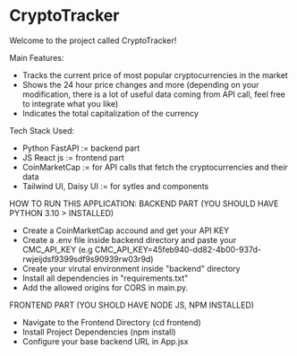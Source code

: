# CryptoTracker


Welcome to the project called CryptoTracker!

Main Features:
  - Tracks the current price of most popular cryptocurrencies in the market
  - Shows the 24 hour price changes and more (depending on your modification, there is a lot of useful data coming from API call, feel free to integrate what you like)
  - Indicates the total capitalization of the currency


Tech Stack Used:
  - Python FastAPI := backend part
  - JS React js := frontend part
  - CoinMarketCap := for API calls that fetch the cryptocurrencies and their data
  - Tailwind UI, Daisy UI := for sytles and components


HOW TO RUN THIS APPLICATION:
  BACKEND PART (YOU SHOULD HAVE PYTHON 3.10 > INSTALLED)
  
  - Create a CoinMarketCap accound and get your API KEY
  - Create a .env file inside backend directory and paste your CMC_API_KEY (e.g  CMC_API_KEY=45feb940-dd82-4b00-937d-rwjeijdsf9399sdf9s90939rw03r9d) 
  - Create your virutal environment inside "backend" directory
  - Install all dependencies in "requirements.txt"
  - Add the allowed origins for CORS in main.py.


  FRONTEND PART (YOU SHOLD HAVE NODE JS, NPM INSTALLED)
  
  - Navigate to the Frontend Directory (cd frontend)
  - Install Project Dependencies (npm install)
  - Configure your base backend URL in App.jsx

